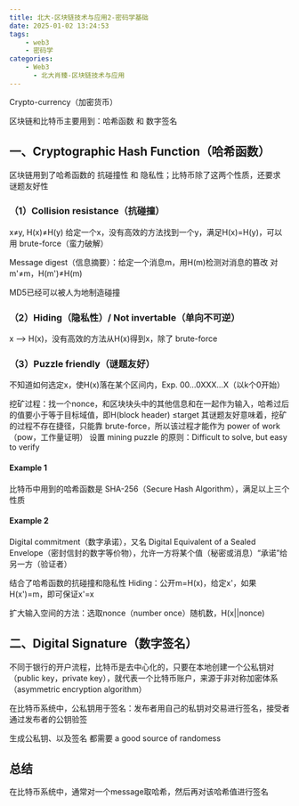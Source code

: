 ```yaml
---
title: 北大-区块链技术与应用2-密码学基础
date: 2025-01-02 13:24:53
tags:
    - web3
    - 密码学
categories:
    - Web3
      - 北大肖臻-区块链技术与应用
---
```


Crypto-currency（加密货币）

区块链和比特币主要用到：哈希函数 和 数字签名

## 一、Cryptographic Hash Function（哈希函数）

区块链用到了哈希函数的 抗碰撞性 和 隐私性；比特币除了这两个性质，还要求 谜题友好性

### （1）Collision resistance（抗碰撞）

 x≠y, H(x)≠H(y)
 给定一个x，没有高效的方法找到一个y，满足H(x)=H(y)，可以用 brute-force（蛮力破解）

 Message digest（信息摘要）：给定一个消息m，用H(m)检测对消息的篡改
 对m'≠m，H(m')≠H(m)

 MD5已经可以被人为地制造碰撞

### （2）Hiding（隐私性）/ Not invertable（单向不可逆）

 x --> H(x)，没有高效的方法从H(x)得到x，除了 brute-force

### （3）Puzzle friendly（谜题友好）

 不知道如何选定x，使H(x)落在某个区间内，Exp. 00…0XXX…X（以k个0开始）

 挖矿过程：找一个nonce，和区块块头中的其他信息和在一起作为输入，哈希过后的值要小于等于目标域值，即H(block header) ≤target
 其谜题友好意味着，挖矿的过程不存在捷径，只能靠 brute-force，所以该过程才能作为 power of work（pow，工作量证明）
 设置 mining puzzle 的原则：Difficult to solve, but easy to verify

#### Example 1

比特币中用到的哈希函数是 SHA-256（Secure Hash Algorithm），满足以上三个性质

#### Example 2

Digital commitment（数字承诺），又名 Digital Equivalent of a Sealed Envelope（密封信封的数字等价物），允许一方将某个值（秘密或消息）“承诺”给另一方（验证者）

结合了哈希函数的抗碰撞和隐私性
Hiding：公开m=H(x)，给定x'，如果H(x')=m，即可保证x'=x

扩大输入空间的方法：选取nonce（number once）随机数，H(x||nonce)

## 二、Digital Signature（数字签名）

不同于银行的开户流程，比特币是去中心化的，只要在本地创建一个公私钥对（public key，private key），就代表一个比特币账户，来源于非对称加密体系（asymmetric encryption algorithm）

在比特币系统中，公私钥用于签名：发布者用自己的私钥对交易进行签名，接受者通过发布者的公钥验签

生成公私钥、以及签名 都需要 a good source of randomess

## 总结

在比特币系统中，通常对一个message取哈希，然后再对该哈希值进行签名
